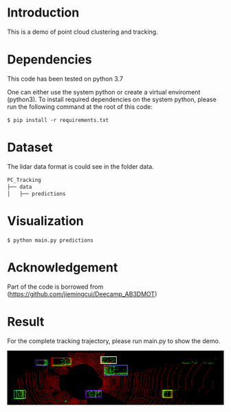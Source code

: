 Introduction
====

This is a demo of point cloud clustering and tracking.

Dependencies
====
This code has been tested on python 3.7

One can either use the system python or create a virtual enviroment (python3). To install required dependencies on the system python, please run the following command at the root of this code:
```
$ pip install -r requirements.txt
```
Dataset
====
The lidar data format is could see in the folder data.
```
PC_Tracking
├── data
│   ├── predictions
```
Visualization
====
```
$ python main.py predictions
```
Acknowledgement
====
Part of the code is borrowed from (https://github.com/jiemingcui/Deecamp_AB3DMOT)

Result
===
For the complete tracking trajectory, please run main.py to show the demo.

![img.png](result.png)
